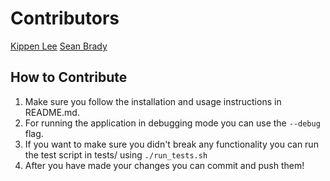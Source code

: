 # Contributors

[Kippen Lee](https://github.com/kippenlee)
[Sean Brady](https://github.com/sbradyc)

## How to Contribute

1. Make sure you follow the installation and usage instructions in README.md.
2. For running the application in debugging mode you can use the `--debug` flag.
3. If you want to make sure you didn't break any functionality you can run the test script in tests/ using `./run_tests.sh`
4. After you have made your changes you can commit and push them!
